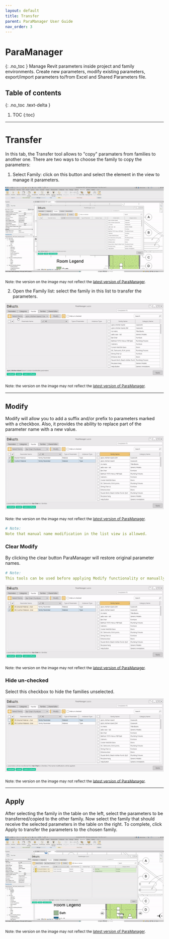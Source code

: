 ```yaml
---
layout: default
title: Transfer
parent: ParaManager User Guide
nav_order: 3
---
```


# ParaManager
{: .no_toc }
Manage Revit parameters inside project and family environments. Create new parameters, modify existing parameters, export/import parameters to/from Excel and Shared Parameters file.
## Table of contents
{: .no_toc .text-delta }

1. TOC
{:toc}

---

# Transfer

In this tab, the Transfer tool allows to "copy" paramaters from families to another one.
There are two ways to choose the family to copy the parameters:

1. Select Family: click on this button and select the element in the view to manage it parameters.

![ParaManager select element](../../assets\images\ParaManager\PM-Tr-SelectFamily.gif)

<sub>Note: the version on the image may not reflect the [latest version of ParaManager](https://diroots.com/revit-plugins/manage-revit-parameters-in-projects-and-families-with-paramanager/).</sub>

2. Open the Family list: select the family in this list to transfer the parameters.

![ParaManager select family](../../assets\images\ParaManager\PM-Tr-SelectFamilyList.gif)

<sub>Note: the version on the image may not reflect the [latest version of ParaManager](https://diroots.com/revit-plugins/manage-revit-parameters-in-projects-and-families-with-paramanager/).</sub>

---

## Modify

Modify will allow you to add a suffix and/or prefix to parameters marked with a checkbox. Also, it provides the ability to replace part of the parameter name with a new value.

![ParaManager modify](../../assets\images\ParaManager\PM-Tr-Modify.gif)

<sub>Note: the version on the image may not reflect the [latest version of ParaManager](https://diroots.com/revit-plugins/manage-revit-parameters-in-projects-and-families-with-paramanager/).</sub>

```yaml
# Note:
Note that manual name modification in the list view is allowed.
```

### Clear Modify

By clicking the clear button ParaManager will restore original parameter names.

```yaml
# Note:
This tools can be used before applying Modify functionality or manually editing names.
```

![ParaManager clear modify](../../assets\images\ParaManager\PM-Tr-Clear.gif)

<sub>Note: the version on the image may not reflect the [latest version of ParaManager](https://diroots.com/revit-plugins/manage-revit-parameters-in-projects-and-families-with-paramanager/).</sub>

### Hide un-checked

Select this checkbox to hide the families unselected.

![ParaManager hide un-checked](../../assets\images\ParaManager\PM-Tr-HideUnselected.gif)

<sub>Note: the version on the image may not reflect the [latest version of ParaManager](https://diroots.com/revit-plugins/manage-revit-parameters-in-projects-and-families-with-paramanager/).</sub>

---

## Apply

After selecting the family in the table on the left, select the parameters to be transferred/copied to the other family.
Now select the family that should receive the selected parameters in the table on the right. To complete, click Apply to transfer the parameters to the chosen family.

![ParaManager Apply](../../assets\images\ParaManager\PM-Tr-Apply.gif)

<sub>Note: the version on the image may not reflect the [latest version of ParaManager](https://diroots.com/revit-plugins/manage-revit-parameters-in-projects-and-families-with-paramanager/).</sub>

